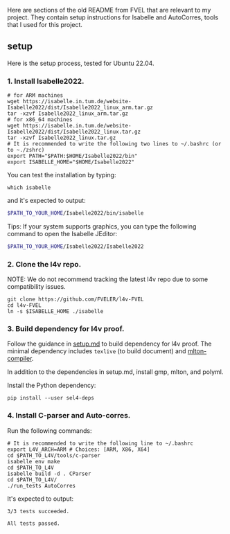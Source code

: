 Here are sections of the old README from FVEL that are relevant to my project.  They contain setup instructions for Isabelle and AutoCorres, tools that I used for this project.

## setup

Here is the setup process, tested for Ubuntu 22.04.

### 1. Install Isabelle2022.

```bash=
# for ARM machines
wget https://isabelle.in.tum.de/website-Isabelle2022/dist/Isabelle2022_linux_arm.tar.gz 
tar -xzvf Isabelle2022_linux_arm.tar.gz
# for x86_64 machines
wget https://isabelle.in.tum.de/website-Isabelle2022/dist/Isabelle2022_linux.tar.gz 
tar -xzvf Isabelle2022_linux.tar.gz
# It is recommended to write the following two lines to ~/.bashrc (or to ~./zshrc)
export PATH="$PATH:$HOME/Isabelle2022/bin"
export ISABELLE_HOME="$HOME/Isabelle2022"
```


You can test the installation by typing:

```bash=
which isabelle
```

and it's expected to output:

```bash
$PATH_TO_YOUR_HOME/Isabelle2022/bin/isabelle
```

Tips: If your system supports graphics, you can type the following command to open the Isabelle JEditor:

```bash
$PATH_TO_YOUR_HOME/Isabelle2022/Isabelle2022
```

### 2. Clone the l4v repo.

NOTE: We do not recommend tracking the latest l4v repo due to some compatibility issues.

```bash=
git clone https://github.com/FVELER/l4v-FVEL
cd l4v-FVEL
ln -s $ISABELLE_HOME ./isabelle
```

### 3. Build dependency for l4v proof.
Follow the guidance in [setup.md](https://github.com/FVELER/l4v-FVEL/blob/main/docs/setup.md) to build dependency for l4v proof. The minimal dependency includes ``texlive`` (to build document) and [mlton-compiler](http://www.mlton.org/Home).

In addition to the dependencies in setup.md, install gmp, mlton, and polyml.

Install the Python dependency:
```bash=
pip install --user sel4-deps
```

### 4. Install C-parser and Auto-corres.

Run the following commands:
```bash=
# It is recommended to write the following line to ~/.bashrc
export L4V_ARCH=ARM # Choices: [ARM, X86, X64]
cd $PATH_TO_L4V/tools/c-parser
isabelle env make
cd $PATH_TO_L4V
isabelle build -d . CParser
cd $PATH_TO_L4V/
./run_tests AutoCorres
```

It's expected to output:
```
3/3 tests succeeded.

All tests passed.
```